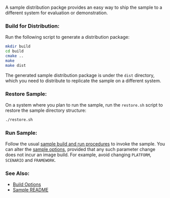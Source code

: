 
A sample distribution packge provides an easy way to ship the sample to a different system for evaluation or demonstration.  

### Build for Distribution:

Run the following script to generate a distribution package:  

```bash
mkdir build
cd build
cmake ..
make
make dist
```

The generated sample distribution package is under the `dist` directory, which you need to distribute to replicate the sample on a different system.  

### Restore Sample:

On a system where you plan to run the sample, run the `restore.sh` script to restore the sample directory structure:  

```bash
./restore.sh
```

### Run Sample:

Follow the usual [sample build and run procedures](../README.md) to invoke the sample. You can alter the [sample options](cmake.md), provided that any such parameter change does not incur an image build. For example, avoid changing `PLATFORM`, `SCENARIO` and `FRAMEWORK`.   

### See Also:

- [Build Options](cmake.md)   
- [Sample README](../README.md)   

